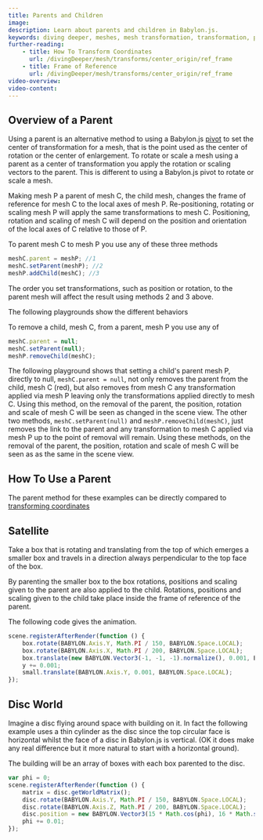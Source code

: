 ```yaml
---
title: Parents and Children
image:
description: Learn about parents and children in Babylon.js.
keywords: diving deeper, meshes, mesh transformation, transformation, parents, children
further-reading:
    - title: How To Transform Coordinates
      url: /divingDeeper/mesh/transforms/center_origin/ref_frame
    - title: Frame of Reference
      url: /divingDeeper/mesh/transforms/center_origin/ref_frame
video-overview:
video-content:
---
```


## Overview of a Parent

Using a parent is an alternative method to using a Babylon.js [pivot](/divingDeeper/mesh/transforms/parent_pivot/pivots) to set the center of transformation for a mesh, that is the point used as the center of rotation or the center of enlargement. To rotate or scale a mesh using a parent as a center of transformation you apply the rotation or scaling vectors to the parent. This is different to using a Babylon.js pivot to rotate or scale a mesh.

Making mesh P a parent of mesh C, the child mesh, changes the frame of reference for mesh C to the local axes of mesh P. Re-positioning, rotating or scaling mesh P will apply the same transformations to mesh C. Positioning, rotation and scaling of mesh C will depend on the position and orientation of the local axes of C relative to those of P.

To parent mesh C to mesh P you use any of these three methods

```javascript
meshC.parent = meshP; //1
meshC.setParent(meshP); //2
meshP.addChild(meshC); //3
```

The order you set transformations, such as position or rotation, to the parent mesh will affect the result using methods 2 and 3 above.

The following playgrounds show the different behaviors

<Playground id="#NRNBMM" title="Transform C and P After Parenting" description="Simple example of transforming C and P after parenting."/>
<Playground id="#NRNBMM#1" title="Transform C Before and P After Parenting" description="Simple example of transforming C before and P after parenting."/>
<Playground id="#NRNBMM#2" title="Transform P Before and C After Parenting" description="Simple example of transforming P before and C after parenting."/>
<Playground id="#NRNBMM#3" title="Transform C and P Before Parenting" description="Simple example of transforming C and P before parenting."/>

To remove a child, mesh C, from a parent, mesh P you use any of

```javascript
meshC.parent = null;
meshC.setParent(null);
meshP.removeChild(meshC);
```

The following playground shows that setting a child's parent mesh P, directly to null, `meshC.parent = null`, not only removes the parent from the child, mesh C (red), but also removes from mesh C any transformation applied via mesh P leaving only the transformations applied directly to mesh C. Using this method, on the removal of the parent, the position, rotation and scale of mesh C will be seen as changed in the scene view. The other two methods, `meshC.setParent(null)` and `meshP.removeChild(meshC)`, just removes the link to the parent and any transformation to mesh C applied via mesh P up to the point of removal will remain. Using these methods, on the removal of the parent, the position, rotation and scale of mesh C will be seen as as the same in the scene view.

<Playground id="#XQI4UY#19" title="Removing a Parent" description="Simple example of removing a parent."/>

## How To Use a Parent

The parent method for these examples can be directly compared to [transforming coordinates](/divingDeeper/mesh/transforms/center_origin/transform_coords)

## Satellite

Take a box that is rotating and translating from the top of which emerges a smaller box and travels in a direction always perpendicular to the top face of the box.

By parenting the smaller box to the box rotations, positions and scaling given to the parent are also applied to the child. Rotations, positions and scaling given to the child take place inside the frame of reference of the parent.

The following code gives the animation.

```javascript
scene.registerAfterRender(function () {
    box.rotate(BABYLON.Axis.Y, Math.PI / 150, BABYLON.Space.LOCAL);
    box.rotate(BABYLON.Axis.X, Math.PI / 200, BABYLON.Space.LOCAL);
    box.translate(new BABYLON.Vector3(-1, -1, -1).normalize(), 0.001, BABYLON.Space.WORLD);
    y += 0.001;
    small.translate(BABYLON.Axis.Y, 0.001, BABYLON.Space.LOCAL);
});
```

<Playground id="#XQI4UY#1" title="Animation Parent" description="Simple example of an animation parent."/>

## Disc World

Imagine a disc flying around space with building on it. In fact the following example uses a thin cylinder as the disc since the top circular face is horizontal whilst the face of a disc in Babylon.js is vertical. (OK it does make any real difference but it more natural to start with a horizontal ground).

The building will be an array of boxes with each box parented to the disc.

```javascript
var phi = 0;
scene.registerAfterRender(function () {
    matrix = disc.getWorldMatrix();
    disc.rotate(BABYLON.Axis.Y, Math.PI / 150, BABYLON.Space.LOCAL);
    disc.rotate(BABYLON.Axis.Z, Math.PI / 200, BABYLON.Space.LOCAL);
    disc.position = new BABYLON.Vector3(15 * Math.cos(phi), 16 * Math.sin(phi), 5);
    phi += 0.01;
});
```

<Playground id="#XQI4UY#3" title="Disc World" description="Simple example of parenting in the disc world."/>
